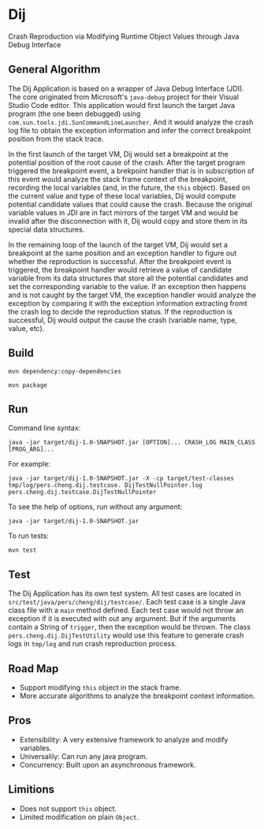 # Dij

Crash Reproduction via Modifying Runtime Object Values through Java Debug Interface

## General Algorithm

The Dij Application is based on a wrapper of Java Debug Interface (JDI). The core originated from Microsoft's `java-debug` project for their Visual Studio Code editor. This application would first launch the target Java program (the one been debugged) using `com.sun.tools.jdi.SunCommandLineLauncher`. And it would analyze the crash log file to obtain the exception information and infer the correct breakpoint position from the stack trace.

In the first launch of the target VM, Dij would set a breakpoint at the potential position of the root cause of the crash. After the target program triggered the breakpoint event, a brekpoint handler that is in subscription of this event would analyze the stack frame context of the breakpoint, recording the local variables (and, in the future, the `this` object). Based on the current value and type of these local variables, Dij would compute potential candidate values that could cause the crash. Because the original variable values in JDI are in fact mirrors of the target VM and would be invalid after the disconnection with it, Dij would copy and store them in its special data structures.

In the remaining loop of the launch of the target VM, Dij would set a breakpoint at the same position and an exception handler to figure out whether the reproduction is successful. After the breakpoint event is triggered, the breakpoint handler would retrieve a value of candidate variable from its data structures that store all the potential candidates and set the corresponding variable to the value. If an exception then happens and is not caught by the target VM, the exception handler would analyze the exception by comparing it with the exception information extracting fromt the crash log to decide the reproduction status. If the reproduction is successful, Dij would output the cause the crash (variable name, type, value, etc).

## Build

`mvn dependency:copy-dependencies`

`mvn package`

## Run

Command line syntax:

`java -jar target/dij-1.0-SNAPSHOT.jar [OPTION]... CRASH_LOG MAIN_CLASS [PROG_ARG]...`

For example:

`java -jar target/dij-1.0-SNAPSHOT.jar -X -cp target/test-classes tmp/log/pers.cheng.dij.testcase.
DijTestNullPointer.log pers.cheng.dij.testcase.DijTestNullPointer`

To see the help of options, run without any argument:

`java -jar target/dij-1.0-SNAPSHOT.jar`

To run tests:

`mvn test`

## Test

The Dij Application has its own test system. All test cases are located in `src/test/java/pers/cheng/dij/testcase/`. Each test case is a single Java class file with a `main` method defined. Each test case would not throw an exception if it is executed with out any argument. But if the arguments contain a String of `trigger`, then the exception would be thrown. The class `pers.cheng.dij.DijTestUtility` would use this feature to generate crash logs in `tmp/log` and run crash reproduction process.

## Road Map

- Support modifying `this` object in the stack frame.
- More accurate algorithms to analyze the breakpoint context information.

## Pros

- Extensibility: A very extensive framework to analyze and modify variables.
- Universalily: Can run any java program.
- Concurrency: Built upon an asynchronous framework.

## Limitions

- Does not support `this` object.
- Limited modification on plain `Object`.
